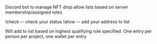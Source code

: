 Discord bot to manage NFT drop allow lists based on server membership/assigned roles

!check -- check your status
!allow <wallet address> -- add your address to list
 
 Will add to list based on highest qualifying role specified.
 One entry per person per project, one wallet per entry
 
 
